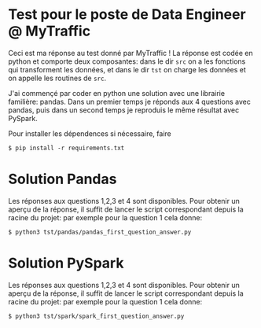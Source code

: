 # Test pour le poste de Data Engineer @ MyTraffic

Ceci est ma réponse au test donné par MyTraffic !
La réponse est codée en python et comporte deux composantes: dans le dir `src`
on a les fonctions qui transforment les données, et dans le dir `tst` on charge les données
et on appelle les routines de `src`.

J'ai commençé par coder en python une solution avec une librairie familière: pandas.
Dans un premier temps je réponds aux 4 questions avec pandas, puis dans un second temps je reproduis
le même résultat avec PySpark.

Pour installer les dépendences si nécessaire, faire

```
$ pip install -r requirements.txt
```

# Solution Pandas

Les réponses aux questions 1,2,3 et 4 sont disponibles.
Pour obtenir un aperçu de la réponse, il suffit de lancer le script correspondant
depuis la racine du projet: par exemple pour la question 1 cela donne:

```
$ python3 tst/pandas/pandas_first_question_answer.py
```

# Solution PySpark

Les réponses aux questions 1,2,3 et 4 sont disponibles.
Pour obtenir un aperçu de la réponse, il suffit de lancer le script correspondant
depuis la racine du projet: par exemple pour la question 1 cela donne:

```
$ python3 tst/spark/spark_first_question_answer.py
```

